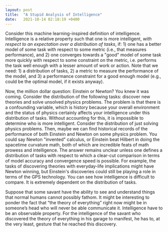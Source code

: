 ```yaml
---
layout: post
title:  "A Stupid Analysis of Intelligence"
date:   2021-10-14 02:18:19 +0400
---
```


Consider this machine learning-inspired definition of intelligence. Intelligence is a relative property such that one is more intelligent, *with respect to an expectation over a distribution of tasks*, if: 1) one has a better model of some task with respect to some metric (i.e., that measures performance), and 2) one converges towards a "good" model of some task more quickly with respect to some constraint on the metric, i.e. performs the task well enough with a lesser amount of work or action. Note that we need: 1) a distribution of tasks, 2) a metric to measure the performance of the model, and 3) a performance constraint for a good enough model (e.g., could be the optimal model, if it exists anyway).

Now, the million dollar question: Einstein or Newton?
You knew it was coming.
Consider the distribution of the following tasks: discover new theories and solve unsolved physics problems.
The problem is that there is a confounding variable, which is history because your overall environment and the status of physics certainly affects your intelligence under this distribution of tasks.
Without accounting for this, it is impossible to determine who is more intelligent.
Consider the distribution of just solving physics problems.
Then, maybe we can find historical records of the performance of both Einstein and Newton on some physics problem.
You could say Newton "invented" calculus, or Einstein beat Hilbert in doing the spacetime curvature math,
both of which are incredible feats of math prowess and intelligence.
The answer remains unclear unless one defines a distribution of tasks with respect to which a clear-cut comparison in terms of model accuracy and convergence speed is possible.
For example, the tasks of discovering theories with everyday-life implications might have Newton winning, but Einstein's discoveries could still be playing a role in terms of the GPS technology.
You can see how intelligence is difficult to compare.
It is extremely dependent on the distribution of tasks.

Suppose that some savant have the ability to see and understand things that normal humans cannot possibly fathom. It might be interesting to ponder the fact that “the theory of everything” right now might be in someone’s head who will never be able communicate it. Intelligence have to be an observable property. For the intelligence of the savant who discovered the theory of everything in his garage to manifest, he has to, at the very least, gesture that he reached this discovery.
